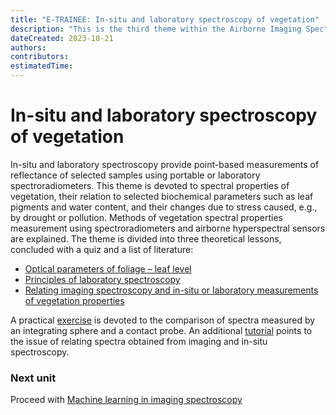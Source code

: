 ```yaml
---
title: "E-TRAINEE: In-situ and laboratory spectroscopy of vegetation"
description: "This is the third theme within the Airborne Imaging Spectroscopy Time Series Analysis module."
dateCreated: 2023-10-21
authors:
contributors:
estimatedTime:
---
```


# In-situ and laboratory spectroscopy of vegetation

In-situ and laboratory spectroscopy provide point-based measurements of reflectance of selected
samples using portable or laboratory spectroradiometers. This theme is devoted to spectral
properties of vegetation, their relation to selected biochemical parameters such as leaf pigments and
water content, and their changes due to stress caused, e.g., by drought or pollution. Methods of
vegetation spectral properties measurement using spectroradiometers and airborne hyperspectral
sensors are explained. The theme is divided into three theoretical lessons, concluded with a quiz and a
list of literature:

* [Optical parameters of foliage – leaf level](03_01_optical_parameters_of_foliage.md)
* [Principles of laboratory spectroscopy](03_02_principles_of_laboratory_spectroscopy.md)
* [Relating imaging spectroscopy and in-situ or laboratory measurements of vegetation properties](03_03_relating_imagery_lab_vegetation.md)

A practical [exercise](03_spectra_probe_sphere_exercise.md) is devoted to the comparison of spectra measured by an integrating sphere and a
contact probe. An additional [tutorial](03_spectra_image_insitu_tutorial.md) points to the issue of relating spectra obtained from imaging
and in-situ spectroscopy.



### Next unit
Proceed with [Machine learning in imaging spectroscopy](../04_time_series_specifics/04_time_series_specifics.md)

